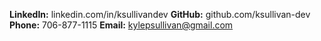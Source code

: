 **LinkedIn:** linkedin.com/in/ksullivandev
**GitHub:** github.com/ksullivan-dev
**Phone:** 706-877-1115
**Email:** kylepsullivan@gmail.com
